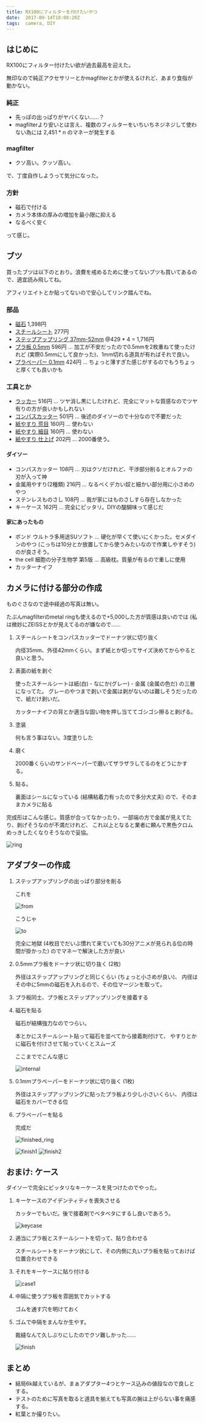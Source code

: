 ```yaml
---
title: RX100にフィルターを付けたいやつ
date:  2017-09-14T18:00:20Z
tags:  camera, DIY
---
```



## はじめに

RX100にフィルター付けたい欲が過去最高を迎えた。

無印なので純正アクセサリーとかmagfilterとかが使えるけれど、あまり食指が動かない。

### 純正

* 先っぽの出っぱりがヤバくない……？
* magfilterより安いとは言え、複数のフィルターをいちいちネジネジして使わない為には 2,451 * n のマネーが発生する

### magfilter

* クソ高い。クッソ高い。

で、丁度自作しようって気分になった。

### 方針

* 磁石で付ける
* カメラ本体の厚みの増加を最小限に抑える
* なるべく安く

って感じ。

## ブツ

買ったブツは以下のとおり。浪費を戒めるために使ってないブツも買いてあるので、適宜読み飛してね。

アフィリエイトとか貼ってないので安心してリンク踏んでね。

### 部品

* [磁石](https://www.amazon.co.jp/gp/product/B073TWKXZV/ref=oh_aui_detailpage_o06_s00?ie=UTF8&psc=1) 1,398円
* [スチールシート](http://www.yodobashi.com/product/100000001001857436/?_ga=2.6709298.188445471.1505320874-1348388828.1499703705) 277円
* [ステップアップリング 37mm-52mm](http://www.yodobashi.com/product/000000110189602024/?_ga=2.71068688.188445471.1505320874-1348388828.1499703705) @429 * 4 = 1,716円
* [プラ板 0.5mm](http://www.yodobashi.com/product/100000001001740536/?_ga=2.2401456.188445471.1505320874-1348388828.1499703705) 596円 … 加工が不安だったので0.5mmを2枚重ねて使ったけれど (実際0.5mmにして良かった)、1mm切れる道具が有ればそれで良い。
* [プラペーパー 0.1mm](http://www.yodobashi.com/product/100000001001680947/?_ga=2.60203821.188445471.1505320874-1348388828.1499703705) 424円 … ちょっと薄すぎた感じがするのでもうちょっと厚くても良いかも

### 工具とか
* [ラッカー](http://www.yodobashi.com/product/100000001002114099/?_ga=2.170287264.188445471.1505320874-1348388828.1499703705) 516円 … ツヤ消し黒にしたけれど、完全にマットな質感なのでツヤ有りの方が良いかもしれない
* [コンパスカッター](http://www.yodobashi.com/product/100000001000435722/?_ga=2.96362524.188445471.1505320874-1348388828.1499703705) 501円 … 後述のダイソーので十分なので不要だった
* [紙やすり 荒目](http://www.yodobashi.com/product/000000677302203340/?_ga=2.268273550.188445471.1505320874-1348388828.1499703705) 160円 … 使わない
* [紙やすり 細目](http://www.yodobashi.com/product/000000677302203357/?_ga=2.268273550.188445471.1505320874-1348388828.1499703705) 160円 … 使わない
* [紙やすり 仕上げ](http://www.yodobashi.com/product/000000677302203364/?_ga=2.268273550.188445471.1505320874-1348388828.1499703705) 202円 … 2000番使う。

#### ダイソー
* コンパスカッター 108円 … 刃はクソだけれど、干渉部分削るとオルファの刃が入って神
* 金属用やすり(2種類) 216円 … なるべくデカい奴と細かい部分用に小さめのやつ
* ステンレスものさし 108円 … 我が家にはものさしすら存在しなかった
* キーケース 162円 … 完全にピッタリ。DIYの醍醐味って感じだ

#### 家にあったもの
* ボンド ウルトラ多用途SUソフト … 硬化が早くて使いにくかった。セメダインのやつ (こっちは10分とか放置してから使うみたいなので作業しやすそう)のが良さそう。
* the cell 細胞の分子生物学 第5版 … 高級枕。質量が有るので重しに使用
* カッターナイフ


## カメラに付ける部分の作成

ものぐさなので途中経過の写真は無い。

たぶんmagfilterのmetal ringも使えるので+5,000した方が質感は良いのでは (私は微妙にZEISSとかが見えてるのが嫌なので……

1. スチールシートをコンパスカッターでドーナツ状に切り抜く

    内径35mm、外径42mmくらい。まず紙とか切ってサイズ決めてからやると良いと思う。

2. 表面の紙を剥ぐ

    使ったスチールシートは紙(白) - なにか(グレー) - 金属 (金属の色だ) の三層になってた。
    グレーのやつまで剥いで金属は剥がないのは難しそうだったので、紙だけ剥いだ。

    カッターナイフの背とか適当な固い物を押し当ててゴシゴシ擦ると剥げる。

3. 塗装

    何も言う事はない。3度塗りした

4. 磨く

    2000番くらいのサンドペーパーで磨いてザラザラしてるのをどうにかする。

4. 貼る。

    裏面はシールになっている (結構粘着力有ったので多分大丈夫) ので、そのままカメラに貼る

完成形はこんな感じ。質感が合ってなかったり、一部端の方で金属が見えてたり、剥げそうなのが不満だけれど、
これ以上となると業者に頼んで黒色クロムめっきしたくなりそうなので妥協。

![ring](ring.jpg)

## アダプターの作成

1. ステップアップリングの出っぱり部分を削る

    これを

    ![from](from_ring.jpg)

    こうじゃ

    ![to](to_ring.jpg)

    完全に地獄 (4枚目でだいぶ慣れて来ていても30分アニメが見られる位の時間が掛かった) のでマネーで解決した方が良い

2. 0.5mmプラ板をドーナツ状に切り抜く (2枚)

    外径はステップアップリングと同じくらい (ちょっと小さめが良い)、
    内径はその中に5mmの磁石を入れるので、その位マージンを取って。

3. プラ板同士、プラ板とステップアップリングを接着する

4. 磁石を貼る

    磁石が結構強力なのでつらい。

    本とかにスチールシート貼って磁石を並べてから接着剤付けて、
    やすりとかに磁石を付けさせて貼っていくとスムーズ

    ここまででこんな感じ

    ![internal](ring_internal.jpg)

5. 0.1mmプラペーパーをドーナツ状に切り抜く (1枚)

    外径はステップアップリングに貼ったプラ板より少し小さいくらい、
    内径は磁石をカバーできる位

6. プラペーパーを貼る

    完成だ

    ![finished_ring](finished_ring.jpg)

    ![finish1](finish1.jpg)
    ![finish2](finish2.jpg)

## おまけ: ケース

ダイソーで完全にピッタリなキーケースを見つけたのでやった。


1. キーケースのアイデンティティを喪失させる

    カッターでもいだ。後で接着剤でベタベタにするし良いであろう。

    ![keycase](keycase.jpg)

2. 適当にプラ板とスチールシートを切って、貼り合わせる

    スチールシートをドーナツ状にして、その内側に丸いプラ板を貼っておけば位置合わせできる

3. それをキーケースに貼り付ける

    ![case1](case1.jpg)

4. 中隔に使うプラ板を雰囲気でカットする

    ゴムを通す穴を明けておく

5. ゴムで中隔をまんなか生やす。

    裁縫なんて久しぶりにしたのでクソ難しかった……

    ![finish](finished_case.jpg)


## まとめ

* 結局6k越えているが、まぁアダプター4つとケース込みの値段なので良しとする。
* テストのために写真を取ると道具を揃えても写真の腕は上がらない事を痛感する。
* 紅葉とか撮りたい。
